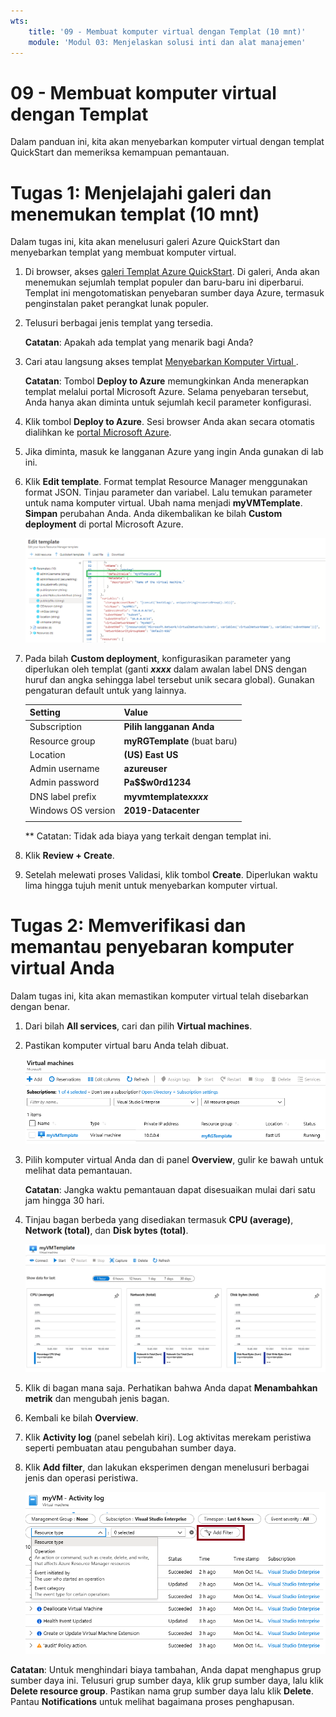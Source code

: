 ```yaml
---
wts:
    title: '09 - Membuat komputer virtual dengan Templat (10 mnt)'
    module: 'Modul 03: Menjelaskan solusi inti dan alat manajemen'
---
```

# 09 - Membuat komputer virtual dengan Templat

Dalam panduan ini, kita akan menyebarkan komputer virtual dengan templat QuickStart dan memeriksa kemampuan pemantauan.

# Tugas 1: Menjelajahi galeri dan menemukan templat (10 mnt)

Dalam tugas ini, kita akan menelusuri galeri Azure QuickStart dan menyebarkan templat yang membuat komputer virtual. 

1. Di browser, akses [galeri Templat Azure QuickStart](https://azure.microsoft.com/resources/templates?azure-portal=true). Di galeri, Anda akan menemukan sejumlah templat populer dan baru-baru ini diperbarui. Templat ini mengotomatiskan penyebaran sumber daya Azure, termasuk penginstalan paket perangkat lunak populer.

2. Telusuri berbagai jenis templat yang tersedia. 

    **Catatan**: Apakah ada templat yang menarik bagi Anda?

3. Cari atau langsung akses templat [Menyebarkan Komputer Virtual ](https://azure.microsoft.com/resources/templates/101-vm-simple-windows?azure-portal=true).

    **Catatan**: Tombol **Deploy to Azure** memungkinkan Anda menerapkan templat melalui portal Microsoft Azure. Selama penyebaran tersebut, Anda hanya akan diminta untuk sejumlah kecil parameter konfigurasi. 

4. Klik tombol **Deploy to Azure**. Sesi browser Anda akan secara otomatis dialihkan ke [portal Microsoft Azure](http://portal.azure.com/).

5. Jika diminta, masuk ke langganan Azure yang ingin Anda gunakan di lab ini.

6. Klik **Edit template**. Format templat Resource Manager menggunakan format JSON. Tinjau parameter dan variabel.  Lalu temukan parameter untuk nama komputer virtual. Ubah nama menjadi **myVMTemplate**. **Simpan** perubahan Anda. Anda dikembalikan ke bilah **Custom deployment** di portal Microsoft Azure.

    ![Cuplikan layar template dengan perubahan nama komputer virtual yang disorot.](../images/0901.png)

7. Pada bilah **Custom deployment**, konfigurasikan parameter yang diperlukan oleh templat (ganti ***xxxx*** dalam awalan label DNS dengan huruf dan angka sehingga label tersebut unik secara global). Gunakan pengaturan default untuk yang lainnya. 

    | Setting| Value|
    |----|----|
    | Subscription | **Pilih langganan Anda**|
    | Resource group | **myRGTemplate** (buat baru) |
    | Location | **(US) East US** |
    | Admin username | **azureuser** |
    | Admin password | **Pa$$w0rd1234** |
    | DNS label prefix | **myvmtemplate*xxxx*** |
    | Windows OS version | **2019-Datacenter** |
    | | |
    
    ** Catatan: Tidak ada biaya yang terkait dengan templat ini.

8. Klik **Review + Create**.

9. Setelah melewati proses Validasi, klik tombol **Create**. Diperlukan waktu lima hingga tujuh menit untuk menyebarkan komputer virtual. 

# Tugas 2: Memverifikasi dan memantau penyebaran komputer virtual Anda

Dalam tugas ini, kita akan memastikan komputer virtual telah disebarkan dengan benar. 

1. Dari bilah **All services**, cari dan pilih **Virtual machines**.

2. Pastikan komputer virtual baru Anda telah dibuat. 

    ![Cuplikan layar halaman komputer virtual. Komputer virtual baru ditampilkan dan sedang berjalan.](../images/0902.png)

3. Pilih komputer virtual Anda dan di panel **Overview**, gulir ke bawah untuk melihat data pemantauan.

    **Catatan**: Jangka waktu pemantauan dapat disesuaikan mulai dari satu jam hingga 30 hari.

4. Tinjau bagan berbeda yang disediakan termasuk **CPU (average)**, **Network (total)**, dan **Disk bytes (total)**. 

    ![Cuplikan layar bagan pemantauan komputer virtual.](../images/0903.png)

5. Klik di bagan mana saja. Perhatikan bahwa Anda dapat **Menambahkan metrik** dan mengubah jenis bagan.

6. Kembali ke bilah **Overview**.

7. Klik **Activity log** (panel sebelah kiri). Log aktivitas merekam peristiwa seperti pembuatan atau pengubahan sumber daya. 

8. Klik **Add filter**, dan lakukan eksperimen dengan menelusuri berbagai jenis dan operasi peristiwa. 

    ![Cuplikan layar halaman Tambahkan filter dengan jenis Peristiwa dipilih.](../images/0904.png)

**Catatan**: Untuk menghindari biaya tambahan, Anda dapat menghapus grup sumber daya ini. Telusuri grup sumber daya, klik grup sumber daya, lalu klik **Delete resource group**. Pastikan nama grup sumber daya lalu klik **Delete**. Pantau **Notifications** untuk melihat bagaimana proses penghapusan.
